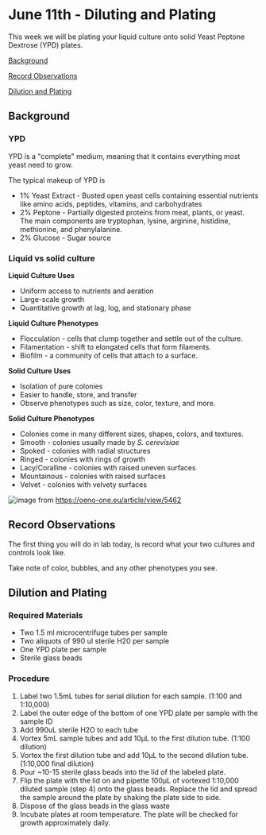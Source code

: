 # June 11th - Diluting and Plating

This week we will be plating your liquid culture onto solid Yeast Peptone Dextrose (YPD) plates. 

[Background](#background)

[Record Observations](#record-observations)

[Dilution and Plating](#dilution-and-plating)

## Background

### YPD

YPD is a "complete" medium, meaning that it contains everything most yeast need to grow. 

The typical makeup of YPD is
- 1% Yeast Extract - Busted open yeast cells containing essential nutrients like amino acids, peptides, vitamins, and carbohydrates
- 2% Peptone - Partially digested proteins from meat, plants, or yeast. The main components are tryptophan, lysine, arginine, histidine, methionine, and phenylalanine.
- 2% Glucose - Sugar source

### Liquid vs solid culture

**Liquid Culture Uses**
- Uniform access to nutrients and aeration
- Large-scale growth
- Quantitative growth at lag, log, and stationary phase

**Liquid Culture Phenotypes**
- Flocculation - cells that clump together and settle out of the culture.
- Filamentation - shift to elongated cells that form filaments.
- Biofilm - a community of cells that attach to a surface.

**Solid Culture Uses**
- Isolation of pure colonies
- Easier to handle, store, and transfer
- Observe phenotypes such as size, color, texture, and more.

**Solid Culture Phenotypes**
- Colonies come in many different sizes, shapes, colors, and textures.
- Smooth - colonies usually made by _S. cerevisiae_
- Spoked - colonies with radial structures
- Ringed - colonies with rings of growth
- Lacy/Coralline - colonies with raised uneven surfaces
- Mountainous - colonies with raised surfaces
- Velvet - colonies with velvety surfaces

![image](https://github.com/user-attachments/assets/76930634-cf04-4284-9064-d371dd3fc3df)
from https://oeno-one.eu/article/view/5462

## Record Observations

The first thing you will do in lab today, is record what your two cultures and controls look like. 

Take note of color, bubbles, and any other phenotypes you see. 

## Dilution and Plating

### Required Materials

- Two 1.5 ml microcentrifuge tubes per sample
- Two aliquots of 990 ul sterile H20 per sample
- One YPD plate per sample
- Sterile glass beads

### Procedure

1.	Label two 1.5mL tubes for serial dilution for each sample. (1:100 and 1:10,000)
2.	Label the outer edge of the bottom of one YPD plate per sample with the sample ID 
3.	Add 990uL sterile H2O to each tube
4.	Vortex 5mL sample tubes and add 10μL to the first dilution tube. (1:100 dilution) 
5.	Vortex the first dilution tube and add 10μL to the second dilution tube. (1:10,000 final dilution)
6.	Pour ~10-15 sterile glass beads into the lid of the labeled plate. 
7.	Flip the plate with the lid on and pipette 100μL of vortexed 1:10,000 diluted sample (step 4) onto the glass beads. Replace the lid and spread the sample around the plate by shaking the plate side to side.
8.	Dispose of the glass beads in the glass waste
9.	Incubate plates at room temperature. The plate will be checked for growth approximately daily.



